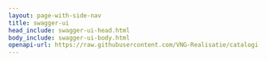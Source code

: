```yaml
---
layout: page-with-side-nav
title: swagger-ui
head_include: swagger-ui-head.html
body_include: swagger-ui-body.html
openapi-url: https://raw.githubusercontent.com/VNG-Realisatie/catalogi-api/1.0.1/src/openapi.yaml
---
```

<div id="swagger-ui"></div>
